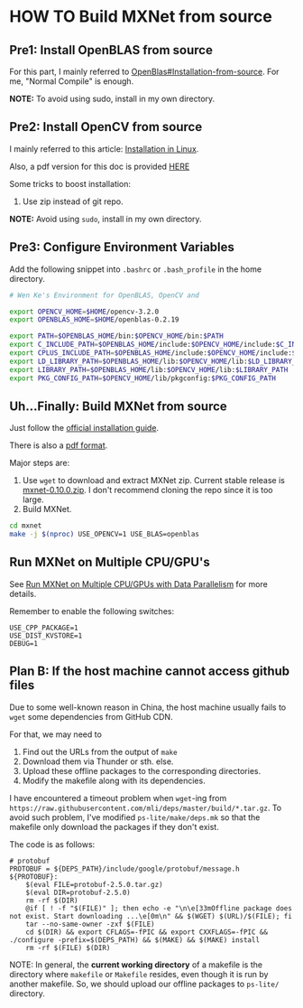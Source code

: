 # HOW TO Build MXNet from source

## Pre1: Install OpenBLAS from source

For this part, I mainly referred to [OpenBlas#Installation-from-source](https://github.com/xianyi/OpenBLAS#installation-from-source). For me, "Normal Compile" is enough.

**NOTE:** To avoid using sudo, install in my own directory.

## Pre2: Install OpenCV from source

I mainly referred to this article: [Installation in Linux](http://docs.opencv.org/2.4/doc/tutorials/introduction/linux_install/linux_install.html).

Also, a pdf version for this doc is provided [HERE](appendix/Installation_in_Linux-OpenCV_2.4.13.pdf)

Some tricks to boost installation:

1. Use zip instead of git repo.


**NOTE:** Avoid using `sudo`, install in my own directory.

## Pre3: Configure Environment Variables

Add the following snippet into `.bashrc` or `.bash_profile` in the home directory.

```sh
# Wen Ke's Environment for OpenBLAS, OpenCV and 

export OPENCV_HOME=$HOME/opencv-3.2.0
export OPENBLAS_HOME=$HOME/openblas-0.2.19

export PATH=$OPENBLAS_HOME/bin:$OPENCV_HOME/bin:$PATH
export C_INCLUDE_PATH=$OPENBLAS_HOME/include:$OPENCV_HOME/include:$C_INCLUDE_PATH
export CPLUS_INCLUDE_PATH=$OPENBLAS_HOME/include:$OPENCV_HOME/include:$CPLUS_INCLUDE_PATH
export LD_LIBRARY_PATH=$OPENBLAS_HOME/lib:$OPENCV_HOME/lib:$LD_LIBRARY_PATH
export LIBRARY_PATH=$OPENBLAS_HOME/lib:$OPENCV_HOME/lib:$LIBRARY_PATH
export PKG_CONFIG_PATH=$OPENCV_HOME/lib/pkgconfig:$PKG_CONFIG_PATH
```

## Uh...Finally: Build MXNet from source

Just follow the [official installation guide](http://mxnet.io/get_started/install.html).

There is also a [pdf format](appendix/Installing_MXNet_mxnet_documentation.pdf).

Major steps are:

1. Use `wget` to download and extract MXNet zip. Current stable release is [mxnet-0.10.0.zip](https://codeload.github.com/dmlc/mxnet/zip/v0.10.0). I don't recommend cloning the repo since it is too large.
2. Build MXNet.

```sh
cd mxnet
make -j $(nproc) USE_OPENCV=1 USE_BLAS=openblas
```

## Run MXNet on Multiple CPU/GPU's

See [Run MXNet on Multiple CPU/GPUs with Data Parallelism](http://mxnet.io/how_to/multi_devices.html) for more details.

Remember to enable the following switches:

```
USE_CPP_PACKAGE=1
USE_DIST_KVSTORE=1
DEBUG=1
```

## Plan B: If the host machine cannot access github files

Due to some well-known reason in China, the host machine usually fails to `wget` some dependencies from GitHub CDN.

For that, we may need to

1. Find out the URLs from the output of `make`
2. Download them via Thunder or sth. else.
3. Upload these offline packages to the corresponding directories.
4. Modify the makefile along with its dependencies.

I have encountered a timeout problem when `wget`-ing from `https://raw.githubusercontent.com/mli/deps/master/build/*.tar.gz`. To avoid such problem, I've modified `ps-lite/make/deps.mk` so that the makefile only download the packages if they don't exist. 

The code is as follows:

```shell
# protobuf
PROTOBUF = ${DEPS_PATH}/include/google/protobuf/message.h
${PROTOBUF}:
	$(eval FILE=protobuf-2.5.0.tar.gz)
	$(eval DIR=protobuf-2.5.0)
	rm -rf $(DIR)
	@if [ ! -f "$(FILE)" ]; then echo -e "\n\e[33mOffline package does not exist. Start downloading ...\e[0m\n" && $(WGET) $(URL)/$(FILE); fi
	tar --no-same-owner -zxf $(FILE)
	cd $(DIR) && export CFLAGS=-fPIC && export CXXFLAGS=-fPIC && ./configure -prefix=$(DEPS_PATH) && $(MAKE) && $(MAKE) install
	rm -rf $(FILE) $(DIR)
```

NOTE: In general, the **current working directory** of a makefile is the directory where `makefile` or `Makefile` resides, even though it is run by another makefile. So, we should upload our offline packages to `ps-lite/` directory.